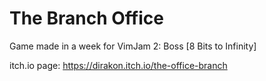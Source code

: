 # The Branch Office

Game made in a week for VimJam 2: Boss [8 Bits to Infinity]

itch.io page: https://dirakon.itch.io/the-office-branch
